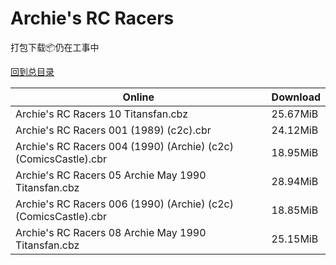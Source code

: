 # Archie's RC Racers

打包下载📦仍在工事中

[回到总目录](/Catalogs.md)







Online | Download
--- | ---
Archie's RC Racers 10 Titansfan.cbz | 25.67MiB
Archie's RC Racers 001 (1989) (c2c).cbr | 24.12MiB
Archie's RC Racers 004 (1990) (Archie) (c2c) (ComicsCastle).cbr | 18.95MiB
Archie's RC Racers 05 Archie May 1990 Titansfan.cbz | 28.94MiB
Archie's RC Racers 006 (1990) (Archie) (c2c) (ComicsCastle).cbr | 18.85MiB
Archie's RC Racers 08 Archie May 1990 Titansfan.cbz | 25.15MiB